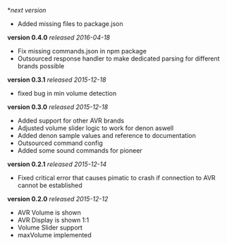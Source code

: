 **next version*
* Added missing files to package.json

**version 0.4.0** *released 2016-04-18*
* Fix missing commands.json in npm package
* Outsourced response handler to make dedicated parsing for different brands possible

**version 0.3.1** *released 2015-12-18*
* fixed bug in min volume detection

**version 0.3.0** *released 2015-12-18*
* Added support for other AVR brands
* Adjusted volume slider logic to work for denon aswell
* Added denon sample values and reference to documentation
* Outsourced command config
* Added some sound commands for pioneer

**version 0.2.1** *released 2015-12-14*
* Fixed critical error that causes pimatic to crash if connection to AVR cannot be established

**version 0.2.0** *released 2015-12-12*
* AVR Volume is shown
* AVR Display is shown 1:1
* Volume Slider support
* maxVolume implemented

